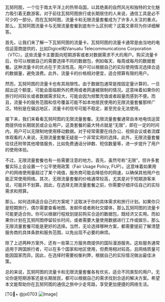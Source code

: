 瓦努阿图，一个位于南太平洋上的热带岛国，以其绝美的自然风光和独特的文化魅力吸引着无数游客。对于前往瓦努阿图旅行或长期居住的人来说，通信工具是必不可少的一部分。而在瓦努阿图，流量卡和无限流量套餐成为了许多人关注的重点。那么，瓦努阿图流量卡与无限流量套餐到底有什么区别呢？这篇文章将为你详细解答。

首先，让我们来了解一下瓦努阿图的流量卡。瓦努阿图的流量卡通常是由当地的电信运营商提供的，比如Digicel和Vanuatu Telecommunications Corporation（VTC）。这些流量卡主要面向短期游客或者对数据需求不大的用户。购买流量卡后，你可以根据自己的需要选择不同的数据包，例如每天、每周或每月的数据套餐。这种流量卡的优点在于灵活性高，用户可以根据自己的实际使用情况选择合适的数据量，避免浪费。此外，流量卡的价格相对便宜，适合预算有限的用户。

然而，瓦努阿图的流量卡也有其局限性。由于数据包通常是按固定量计算的，一旦超出这个额度，可能会面临额外的费用或者网速被限制的情况。这意味着如果你的旅行时间较长或者数据需求较大，可能会因为频繁充值或者超量而感到不便。而且，流量卡的服务范围和信号覆盖可能不如本地居民使用的无限流量套餐那样广泛。特别是在偏远地区，流量卡的信号可能不稳定，甚至完全无法使用。

接下来，我们来看看瓦努阿图的无限流量套餐。无限流量套餐通常由本地电信运营商提供给长期居民或企业用户。这类套餐的最大特点就是“无限”，即在一定的时间内，用户可以无限制地使用移动数据。对于经常需要在线办公、视频会议或者流媒体观看的人来说，无限流量套餐无疑是一个非常实用的选择。此外，无限流量套餐往往还附带其他增值服务，比如免费通话分钟数、短信数量等，进一步提升了用户的使用体验。

不过，无限流量套餐也有一些需要注意的地方。首先，虽然号称“无限”，但许多套餐实际上会设置一个公平使用政策（Fair Usage Policy, FUP）。这意味着如果用户的网络使用量超过了某个阈值，服务商可能会降低你的网速，以确保其他用户也能正常使用网络。其次，无限流量套餐的价格通常较高，尤其是对于短期游客来说，可能并不划算。因此，在选择无限流量套餐之前，你需要仔细评估自己的实际需求和预算。

那么，如何选择适合自己的方案呢？这取决于你的具体需求和旅行计划。如果你只是短期旅行，偶尔需要查看地图、发邮件或者刷社交媒体，那么瓦努阿图的流量卡可能更适合你。你可以根据行程规划提前购买合适的数据包，既经济又实用。而如果你计划在瓦努阿图停留较长时间，或者需要大量使用数据进行工作或娱乐，那么无限流量套餐可能是更好的选择。当然，无论选择哪种方案，都需要提前了解清楚服务商的具体条款和服务范围，以免出现不必要的麻烦。

除了上述两种方案外，还有一些第三方服务商提供的国际漫游服务。这些服务通常适用于跨国旅行者，可以在多个国家和地区使用，但费用相对较高，且网络质量可能因国家而异。因此，在选择时需要权衡利弊，根据自己的实际情况做出最佳决策。

总的来说，瓦努阿图的流量卡和无限流量套餐各有优劣，适合不同类型的用户。无论你是短期游客还是长期居民，都可以根据自己的需求找到合适的解决方案。希望本文能帮助你在瓦努阿图的通信之旅中少走弯路，享受更加便捷的网络生活。

[TG💪+ @jx0703 ![Image](https://github.com/user-attachments/assets/dbca1d08-cadb-493c-b0ec-ad6f7a83f270)]